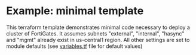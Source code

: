 # Example: minimal template

This terraform template demonstrates minimal code necessary to deploy a cluster of FortiGates. It assumes subnets "external", "internal", "hasync" and "mgmt" already exist in us-central1 region. All other settings are set to module defaults (see [variables.tf](../../variables.tf) file for default values)
